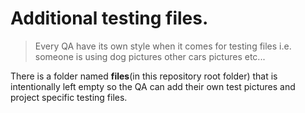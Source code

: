 # Additional testing files.
> Every QA have its own style when it comes for testing files i.e. someone is using dog pictures other cars pictures etc... 

There is a folder named **files**(in this repository root folder) that is intentionally left empty so the QA can add their own test pictures and project specific testing files. 
